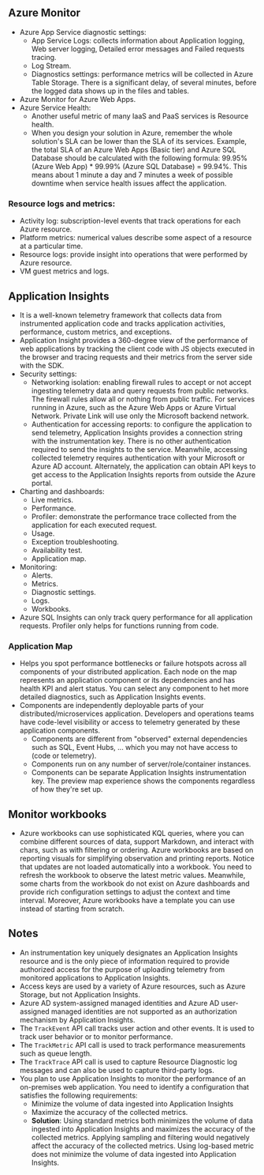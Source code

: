 ## Azure Monitor
- Azure App Service diagnostic settings:
	- App Service Logs: collects information about Application logging, Web server logging, Detailed error messages and Failed requests tracing.
	- Log Stream.
	- Diagnostics settings: performance metrics will be collected in Azure Table Storage. There is a significant delay, of several minutes, before the logged data shows up in the files and tables.
- Azure Monitor for Azure Web Apps.
- Azure Service Health:
	- Another useful metric of many IaaS and PaaS services is Resource health.
	- When you design your solution in Azure, remember the whole solution's SLA can be lower than the SLA of its services. Example, the total SLA of an Azure Web Apps (Basic tier) and Azure SQL Database should be calculated with the following formula: 99.95% (Azure Web App) * 99.99% (Azure SQL Database) = 99.94%. This means about 1 minute a day and 7 minutes a week of possible downtime when service health issues affect the application.
### Resource logs and metrics:
- Activity log: subscription-level events that track operations for each Azure resource.
- Platform metrics: numerical values describe some aspect of a resource at a particular time.
- Resource logs: provide insight into operations that were performed by Azure resource.
- VM guest metrics and logs.
## Application Insights
- It is a well-known telemetry framework that collects data from instrumented application code and tracks application activities, performance, custom metrics, and exceptions.
- Application Insight provides a 360-degree view of the performance of web applications by tracking the client code with JS objects executed in the browser and tracing requests and their metrics from the server side with the SDK.
- Security settings:
	- Networking isolation: enabling firewall rules to accept or not accept ingesting telemetry data and query requests from public networks. The firewall rules allow all or nothing from public traffic. For services running in Azure, such as the Azure Web Apps or Azure Virtual Network. Private Link will use only the Microsoft backend network.
	- Authentication for accessing reports: to configure the application to send telemetry, Application Insights provides a connection string with the instrumentation key. There is no other authentication required to send the insights to the service. Meanwhile, accessing collected telemetry requires authentication with your Microsoft or Azure AD account. Alternately, the application can obtain API keys to get access to the Application Insights reports from outside the Azure portal.
- Charting and dashboards:
	- Live metrics.
	- Performance.
	- Profiler: demonstrate the performance trace collected from the application for each executed request.
	- Usage.
	- Exception troubleshooting.
	- Availability test.
	- Application map.
- Monitoring:
	- Alerts.
	- Metrics.
	- Diagnostic settings.
	- Logs.
	- Workbooks.
- Azure SQL Insights can only track query performance for all application requests. Profiler only helps for functions running from code.
### Application Map 
- Helps you spot performance bottlenecks or failure hotspots across all components of your distributed application. Each node on the map represents an application component or its dependencies and has health KPI and alert status. You can select any component to het more detailed diagnostics, such as Application Insights events.
- Components are independently deployable parts of your distributed/microservices application. Developers and operations teams have code-level visibility or access to telemetry generated by these application components.
	- Components are different from "observed" external dependencies such as SQL, Event Hubs, ... which you may not have access to (code or telemetry).
	- Components run on any number of server/role/container instances.
	- Components can be separate Application Insights instrumentation key. The preview map experience shows the components regardless of how they're set up.
	
## Monitor workbooks
- Azure workbooks can use sophisticated KQL queries, where you can combine different sources of data, support Markdown, and interact with chars, such as with filtering or ordering. Azure workbooks are based on reporting visuals for simplifying observation and printing reports. Notice that updates are not loaded automatically into a workbook. You need to refresh the workbook to observe the latest metric values. Meanwhile, some charts from the workbook do not exist on Azure dashboards and provide rich configuration settings to adjust the context and time interval. Moreover, Azure workbooks have a template you can use instead of starting from scratch.
## Notes
- An instrumentation key uniquely designates an Application Insights resource and is the only piece of information required to provide authorized access for the purpose of uploading telemetry from monitored applications to Application Insights.
- Access keys are used by a variety of Azure resources, such as Azure Storage, but not Application Insights.
- Azure AD system-assigned managed identities and Azure AD user-assigned managed identities are not supported as an authorization mechanism by Application Insights.
- The `TrackEvent` API call tracks user action and other events. It is used to track user behavior or to monitor performance.
- The `TrackMetric` API call is used to track performance measurements such as queue length.
- The `TrackTrace` API call is used to capture Resource Diagnostic log messages and can also be used to capture third-party logs.
- You plan to use Application Insights to monitor the performance of an on-premises web application. You need to identify a configuration that satisfies the following requirements:
	- Minimize the volume of data ingested into Application Insights
	- Maximize the accuracy of the collected metrics.
	- **Solution**: Using standard metrics both minimizes the volume of data ingested into Application Insights and maximizes the accuracy of the collected metrics. Applying sampling and filtering would negatively affect the accuracy of the collected metrics. Using log-based metric does not minimize the volume of data ingested into Application Insights.